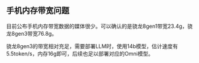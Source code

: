 ## 手机内存带宽问题

目前公布手机内存带宽数据的媒体很少。可以确认的是骁龙8gen1带宽23.4g，骁龙8gen3带宽76.8g。

骁龙8gen3的带宽相对充足，需要部署LLM时，使用14b模型，估计速度有5.5token/s，内存16g即可，后续也足以部署对应的Omni模型。